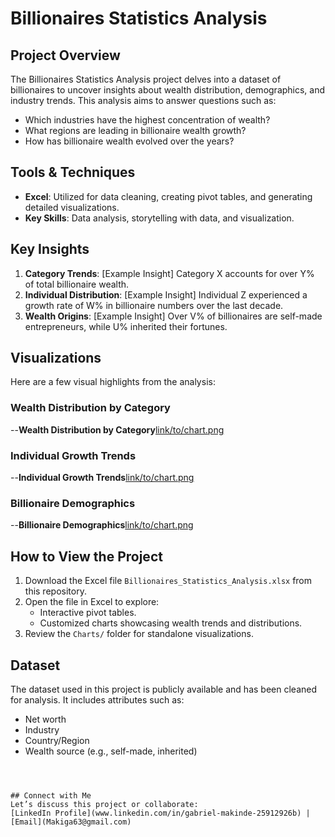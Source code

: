 # Billionaires Statistics Analysis

## Project Overview
The Billionaires Statistics Analysis project delves into a dataset of billionaires to uncover insights about wealth distribution, demographics, and industry trends. This analysis aims to answer questions such as:
- Which industries have the highest concentration of wealth?
- What regions are leading in billionaire wealth growth?
- How has billionaire wealth evolved over the years?

## Tools & Techniques
- **Excel**: Utilized for data cleaning, creating pivot tables, and generating detailed visualizations.
- **Key Skills**: Data analysis, storytelling with data, and visualization.

## Key Insights
1. **Category Trends**: [Example Insight] Category X accounts for over Y% of total billionaire wealth.
2. **Individual Distribution**: [Example Insight] Individual Z experienced a growth rate of W% in billionaire numbers over the last decade.
3. **Wealth Origins**: [Example Insight] Over V% of billionaires are self-made entrepreneurs, while U% inherited their fortunes.

## Visualizations
Here are a few visual highlights from the analysis:

### Wealth Distribution by Category
--**Wealth Distribution by Category**[link/to/chart.png](https://github.com/user-attachments/assets/e326edd8-5766-40f8-9d31-a5c204016f48)



### Individual Growth Trends
--**Individual Growth Trends**[link/to/chart.png](https://github.com/user-attachments/assets/6ad446d3-e48d-48b5-952c-ec2b006da6a7)


### Billionaire Demographics
--**Billionaire Demographics**[link/to/chart.png](https://github.com/user-attachments/assets/0d632f2d-80c1-486e-8503-9022c811ebe9)


## How to View the Project
1. Download the Excel file `Billionaires_Statistics_Analysis.xlsx` from this repository.
2. Open the file in Excel to explore:
   - Interactive pivot tables.
   - Customized charts showcasing wealth trends and distributions.
3. Review the `Charts/` folder for standalone visualizations.

## Dataset
The dataset used in this project is publicly available and has been cleaned for analysis. It includes attributes such as:
- Net worth
- Industry
- Country/Region
- Wealth source (e.g., self-made, inherited)

```
 

     
## Connect with Me  
Let’s discuss this project or collaborate:  
[LinkedIn Profile](www.linkedin.com/in/gabriel-makinde-25912926b) | [Email](Makiga63@gmail.com)
